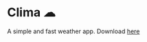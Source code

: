 # Clima ☁
A simple and fast weather app.
Download [here](https://github.com/PrestoSole/clima/releases)
